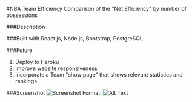 #NBA Team Efficiency
Comparison of the "Net Efficiency" by number of possessions

###Description


###Built with
React.js, Node.js, Bootstrap, PostgreSQL


###Future
1. Deploy to Heroku
2. Improve website responsiveness
3. Incorporate a Team "show page" that shows relevant statistics and rankings




###Screenshot
![Screenshot](https://dl.dropboxusercontent.com/s/501a5afgz3ykxy4/Screen%20Shot%202016-02-01%20at%202.26.58%20PM.png?dl=0)
Format: ![Alt Text](url)
